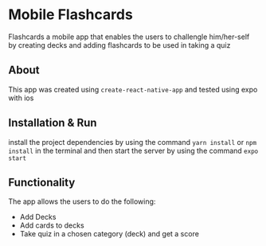 # Mobile Flashcards
 Flashcards a mobile app that enables the users to challengle him/her-self by creating decks and adding flashcards to be used in taking a quiz
 
 
 ## About
This app was created using ```create-react-native-app``` and tested using expo with ios

 ## Installation & Run
install the project dependencies by using the command ```yarn install``` or ```npm install``` in the terminal
and then start the server by using the command ```expo start```
 

## Functionality
The app allows the users to do the following:
* Add Decks
* Add cards to decks
* Take quiz in a chosen category (deck) and get a score 

